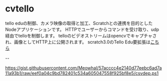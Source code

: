 # cvtello
tello eduの制御、カメラ映像の取得と加工、Scratchとの連携を目的としたNodeアプリケーションです。
HTTPでユーザーからコマンドを受け取り、udp経由でtelloを制御します。
telloのビデオストリームはopencvでキャプチャされ、画像としてHTTP上に公開されます。
scratch3.0のTello Edu要拡張は[こちら](https://meowhal.github.io/scratch-gui/)

--

https://gist.githubusercontent.com/Meowhal/57acccc4e2140d77eebc6ad7a11a93b1/raw/eef0a04c9bd782401c534a605047558f925bf8e5/csvdep.ps1
